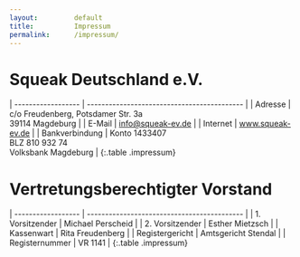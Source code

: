 ```yaml
---
layout:         default
title:          Impressum
permalink:      /impressum/
---
```


# Squeak Deutschland e.V.

| ------------------ | ------------------------------------------- |
| Adresse            | c/o Freudenberg, Potsdamer Str. 3a<br>39114 Magdeburg   |
| E-Mail             | info@squeak-ev.de                           |
| Internet           | www.squeak-ev.de                            |
| Bankverbindung     | Konto 1433407<br>BLZ 810 932 74<br>Volksbank Magdeburg  |
{:.table .impressum}


# Vertretungsberechtigter Vorstand

| ------------------ | ------------------------------------------- |
| 1. Vorsitzender    | Michael Perscheid                           |
| 2. Vorsitzender    | Esther Mietzsch                             |
| Kassenwart         | Rita Freudenberg                            |
| Registergericht    | Amtsgericht Stendal                         |
| Registernummer     | VR 1141                                     |
{:.table .impressum}